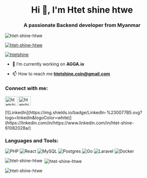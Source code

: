 <h1 align="center">Hi 👋, I'm Htet shine htwe</h1>
<h3 align="center">A passionate Backend developer from Myanmar</h3>

<p align="left"> <img src="https://komarev.com/ghpvc/?username=htet-shine-htwe&label=Profile%20views&color=0e75b6&style=flat" alt="htet-shine-htwe" /> </p>

<p align="left"> <a href="https://github.com/ryo-ma/github-profile-trophy"><img src="https://github-profile-trophy.vercel.app/?username=htet-shine-htwe" alt="htet-shine-htwe" /></a> </p>

<p align="left"> <a href="https://twitter.com/htetshine" target="blank"><img src="https://img.shields.io/twitter/follow/htetshine?logo=twitter&style=for-the-badge" alt="htetshine" /></a> </p>

- 🔭 I’m currently working on **AGGA.io**

- 📫 How to reach me **htetshine.coin@gmail.com**

<h3 align="left">Connect with me:</h3>
<p align="left">
<a href="https://twitter.com/htetshine" target="blank"><img align="center" src="https://raw.githubusercontent.com/rahuldkjain/github-profile-readme-generator/master/src/images/icons/Social/twitter.svg" alt="htetshine" height="30" width="40" /></a>
<a href="https://fb.com/htetshinehtwe" target="blank"><img align="center" src="https://raw.githubusercontent.com/rahuldkjain/github-profile-readme-generator/master/src/images/icons/Social/facebook.svg" alt="htetshinehtwe" height="30" width="40" /></a>
</p>
[![LinkedIn](https://img.shields.io/badge/LinkedIn-%230077B5.svg?logo=linkedin&logoColor=white)](https://linkedin.com/in/https://www.linkedin.com/in/htet-shine-61082028a/) 



<h3 align="left">Languages and Tools:</h3>

![PHP](https://img.shields.io/badge/php-%23777BB4.svg?style=for-the-badge&logo=php&logoColor=white) ![React](https://img.shields.io/badge/react-%2320232a.svg?style=for-the-badge&logo=react&logoColor=%2361DAFB) ![MySQL](https://img.shields.io/badge/mysql-4479A1.svg?style=for-the-badge&logo=mysql&logoColor=white) ![Postgres](https://img.shields.io/badge/postgres-%23316192.svg?style=for-the-badge&logo=postgresql&logoColor=white) ![Go](https://img.shields.io/badge/go-%2300ADD8.svg?style=for-the-badge&logo=go&logoColor=white) ![Laravel](https://img.shields.io/badge/laravel-%23FF2D20.svg?style=for-the-badge&logo=laravel&logoColor=white) ![Docker](https://img.shields.io/badge/docker-%230db7ed.svg?style=for-the-badge&logo=docker&logoColor=white)


<p><img align="left" src="https://github-readme-stats.vercel.app/api/top-langs?username=htet-shine-htwe&show_icons=true&locale=en&layout=compact" alt="htet-shine-htwe" /></p>

<p>&nbsp;<img align="center" src="https://github-readme-stats.vercel.app/api?username=htet-shine-htwe&show_icons=true&locale=en" alt="htet-shine-htwe" /></p>

<p><img align="center" src="https://github-readme-streak-stats.herokuapp.com/?user=htet-shine-htwe&" alt="htet-shine-htwe" /></p>
